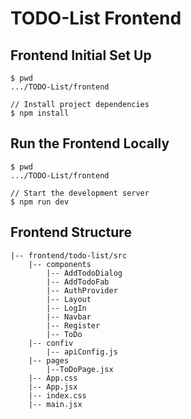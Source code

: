 # TODO-List Frontend

## Frontend Initial Set Up
```
$ pwd
.../TODO-List/frontend

// Install project dependencies
$ npm install
```

## Run the Frontend Locally
```
$ pwd
.../TODO-List/frontend

// Start the development server
$ npm run dev
```

## Frontend Structure
```
|-- frontend/todo-list/src
    |-- components
        |-- AddTodoDialog
        |-- AddTodoFab
        |-- AuthProvider
        |-- Layout
        |-- LogIn
        |-- Navbar
        |-- Register
        |-- ToDo
    |-- confiv
        |-- apiConfig.js
    |-- pages
        |--ToDoPage.jsx
    |-- App.css
    |-- App.jsx
    |-- index.css
    |-- main.jsx
```